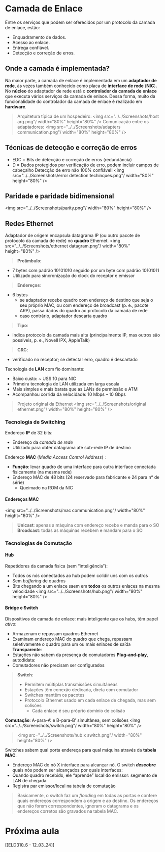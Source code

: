 # Camada de Enlace
Entre os serviços que podem ser oferecidos por um protocolo da camada de enlace, estão:
- Enquadramento de dados.
- Acesso ao enlace.
- Entrega confiável.
- Detecção e correção de erros.
## Onde a camada é implementada?
Na maior parte, a camada de enlace é implementada em um **adaptador de rede**, às vezes também conhecido como placa de **interface de rede** (**NIC**). No **núcleo** do adaptador de rede está o **controlador da camada de**
**enlace** que executa vários serviços da camada de enlace. Dessa forma, muito da funcionalidade do controlador da camada de enlace é realizado em **hardware**.

> Arquitetura típica de um hospedeiro:
<img src="../../Screenshots/host arq.png"/ width="80%" height="80%" />
Comunicação entre os adaptadores:
<img src="../../Screenshots/adapters communication.png"/ width="80%" height="80%" />
## Técnicas de detecção e correção de erros
- EDC = Bits de detecção e correção de erros (redundância)
- D = Dados protegidos por verificação de erro, podem incluir campos de cabeçalho
Detecção de erro não 100% confiável!
<img src="../../Screenshots/error detection techinques.png"/ width="80%" height="80%" />
## Paridade e paridade bidimensional
<img src="../../Screenshots/parity.png"/ width="80%" height="80%" />
## Redes Ethernet
Adaptador de origem encapsula datagrama IP (ou outro pacote de protocolo da camada de rede) no **quadro** Ethernet.
<img src="../../Screenshots/ethernet datagram.png"/ width="80%" height="80%" />
>**Preâmbulo**: 
- 7 bytes com padrão 10101010 seguido por um byte com padrão 10101011
- Utilizado para sincronização do clock do receptor e emissor
>**Endereços**:
- 6 bytes 
	- se adaptador recebe quadro com endereço de destino que seja o seu próprio MAC, ou com endereço de broadcast (p. e., pacote ARP), passa dados do quadro ao protocolo da camada de rede
	- caso contrário, adaptador descarta quadro
>**Tipo**:
- indica protocolo da camada mais alta (principalmente IP, mas outros são possíveis, p. e., Novell IPX, AppleTalk)
>**CRC**: 
- verificado no receptor; se detectar erro, quadro é descartado

Tecnologia de **LAN** com fio dominante:
- Baixo custo: ~ US$ 10 para NIC
- Primeira tecnologia de LAN utilizada em larga escala
- Mais simples e mais barata que as LANs de permissão e ATM
- Acompanhou corrida da velocidade: 10 Mbps – 10 Gbps
>Projeto original da Ethernet
<img src="../../Screenshots/original ethernet.png"/ width="80%" height="80%" />
### Tecnologia de Switching
Endereço **IP** de 32 bits:
- Endereço da *camada de rede*
- Utilizado para obter datagrama até sub-rede IP de destino

Endereço **MAC** (*Media Access Control Address*) :
- **Função**: levar quadro de uma interface para outra interface conectada fisicamente (na mesma rede)
- Endereço MAC de 48 bits (24 reservado para fabricante e 24 para n° de série)
	- Queimado na ROM da NIC
#### Endereços MAC
<img src="../../Screenshots/mac communication.png"/ width="80%" height="80%" />
>**Unicast**: apenas a máquina com endereço recebe e manda para o SO
>**Broadcast**: todas as máquinas recebem e mandam para o SO

### Tecnologias de Comutação
#### Hub
Repetidores da camada física (sem “inteligência”): 
- Todos os nós conectados ao hub podem colidir uns com os outros
- Sem *buffering* de quadros
- Bits chegando a um enlace saem em **todos** os outros enlaces na mesma velocidade
<img src="../../Screenshots/hub.png"/ width="80%" height="80%" />

#### Bridge e Switch
Dispositivos de camada de enlace: mais inteligente que os hubs, têm papel *ativo*: 
- Armazenam e repassam quadros Ethernet
- Examinam endereço MAC do quadro que chega, repassam seletivamente o quadro para um ou mais enlaces de saída
**Transparente**: 
- Estações não sabem da presença de comutadores
**Plug-and-play**, autodidata: 
- Comutadores não precisam ser configurados

>**Switch**: 
>- Permitem múltiplas transmissões simultâneas
>- Estações têm conexão dedicada, direta com comutador
>- Switches mantêm os pacotes
>- Protocolo Ethernet usado em cada enlace de chegada, mas sem colisões
>	- Cada enlace é seu próprio domínio de colisão

**Comutação**: A-para-A’ e B-para-B’ simultânea, sem colisões
<img src="../../Screenshots/switch.png"/ width="80%" height="80%" />

><img src="../../Screenshots/hub x switch.png"/ width="80%" height="80%" />

Switches sabem qual porta endereça para qual máquina através da **tabela MAC**.
- Endereço MAC do nó X interface para alcançar nó.
O switch ***descobre*** quais nós podem ser alcançados por quais interfaces:
- Quando quadro recebido, ele “aprende” local do emissor: segmento de LAN de chegada
- Registra par emissor/local na tabela de comutação
>Basicamente, o switch faz um *flooding* em todas as portas e confere quais endereços correspondem a origem e ao destino. Os endereços que não forem correspondentes, ignoram o datagrama e os endereços corretos são gravados na tabela MAC.
# Próxima aula
[[ELD310_6 - 12_03_24]]